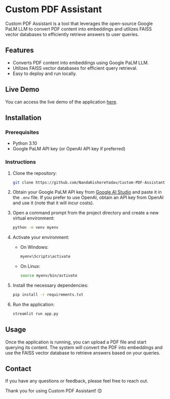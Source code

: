 # Custom PDF Assistant

Custom PDF Assistant is a tool that leverages the open-source Google PaLM LLM to convert PDF content into embeddings and utilizes FAISS vector databases to efficiently retrieve answers to user queries.
## Features

- Converts PDF content into embeddings using Google PaLM LLM.
- Utilizes FAISS vector databases for efficient query retrieval.
- Easy to deploy and run locally.

## Live Demo

You can access the live demo of the application [here](https://custom-pdf-assistant.streamlit.app/).

## Installation

### Prerequisites

- Python 3.10
- Google PaLM API key (or OpenAI API key if preferred)

### Instructions

1. Clone the repository:
    ```sh
    git clone https://github.com/NandaKishoreYadav/Custom-PDF-Assistant.git
    ```
2. Obtain your Google PaLM API key from [Google AI Studio](https://aistudio.google.com/app/apikey) and paste it in the `.env` file. If you prefer to use OpenAI, obtain an API key from OpenAI and use it (note that it will incur costs).

3. Open a command prompt from the project directory and create a new virtual environment:
    ```sh
    python -m venv myenv
    ```
4. Activate your environment:
    - On Windows:
        ```sh
        myenv\Scripts\activate
        ```
    - On Linux:
        ```sh
        source myenv/bin/activate
        ```
5. Install the necessary dependencies:
    ```sh
    pip install -r requirements.txt
    ```
6. Run the application:
    ```sh
    streamlit run app.py
    ```

## Usage

Once the application is running, you can upload a PDF file and start querying its content. The system will convert the PDF into embeddings and use the FAISS vector database to retrieve answers based on your queries.

## Contact

If you have any questions or feedback, please feel free to reach out.

Thank you for using Custom PDF Assistant! 😊
